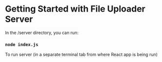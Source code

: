 # Getting Started with File Uploader Server

In the /server directory, you can run:

### `node index.js`

To run server (in a separate terminal tab from where React app is being run)